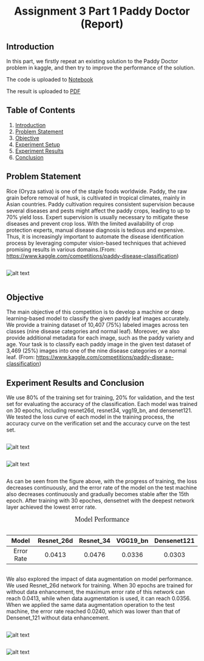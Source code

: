 # <center>Assignment 3 Part 1 Paddy Doctor (Report) </center>

<style>
.center 
{
  width: 600px;
  display: table;
  margin-left: auto;
  margin-right: auto;
}
</style>

<style>
.centertable 
{
  display: table;
  margin-left: auto;
  margin-right: auto;
}
</style>

## Introduction

In this part, we firstly repeat an existing solution to the Paddy Doctor problem in kaggle, and then try to improve the performance of the solution.

The code is uploaded to [Notebook](paddy.ipynb)

The result is uploaded to [PDF](paddy.pdf)

## Table of Contents
1. [Introduction](#Introduction)
2. [Problem Statement](#Problem-Statement)
3. [Objective](#Objective)
4. [Experiment Setup](#Experiment-Setup)
5. [Experiment Results](#Experiment-Results)
6. [Conclusion](#Conclusion)

## Problem Statement

Rice (Oryza sativa) is one of the staple foods worldwide. Paddy, the raw grain before removal of husk, is cultivated in tropical climates, mainly in Asian countries. Paddy cultivation requires consistent supervision because several diseases and pests might affect the paddy crops, leading to up to 70% yield loss. Expert supervision is usually necessary to mitigate these diseases and prevent crop loss. With the limited availability of crop protection experts, manual disease diagnosis is tedious and expensive. Thus, it is increasingly important to automate the disease identification process by leveraging computer vision-based techniques that achieved promising results in various domains.(From: https://www.kaggle.com/competitions/paddy-disease-classification)

<div class="center">

![alt text](images/image.png)

</div>

## Objective

The main objective of this competition is to develop a machine or deep learning-based model to classify the given paddy leaf images accurately. We provide a training dataset of 10,407 (75%) labeled images across ten classes (nine disease categories and normal leaf). Moreover, we also provide additional metadata for each image, such as the paddy variety and age. Your task is to classify each paddy image in the given test dataset of 3,469 (25%) images into one of the nine disease categories or a normal leaf. (From: https://www.kaggle.com/competitions/paddy-disease-classification)

## Experiment Results and Conclusion

We use 80% of the training set for training, 20% for validation, and the test set for evaluating the accuracy of the classification. Each model was trained on 30 epochs, including resnet26d, resnet34, vgg19_bn, and densenet121. We tested the loss curve of each model in the training process, the accuracy curve on the verification set and the accuracy curve on the test set.

<div class="center">

![alt text](images/image2.png)

</div>

<div class="center">

![alt text](images/image3.png)

</div>

As can be seen from the figure above, with the progress of training, the loss decreases continuously, and the error rate of the model on the test machine also decreases continuously and gradually becomes stable after the 15th epoch. After training with 30 epoches, densetnet with the deepest network layer achieved the lowest error rate.

<p align="center"><font face="Times New Roman" size=4>Model Performance</font></p>

<div class="centertable">

Model | Resnet_26d | Resnet_34 | VGG19_bn | Densenet121
:----:|:----:|:----:|:----:|:----:
Error Rate | 0.0413 | 0.0476 | 0.0336 | 0.0303

</div>

We also explored the impact of data augmentation on model performance. We used Resnet_26d network for training. When 30 epochs are trained for without data enhancement, the maximum error rate of this network can reach 0.0413, while when data augmentation is used, it can reach 0.0356. When we applied the same data augmentation operation to the test machine, the error rate reached 0.0240, which was lower than that of Densenet_121 without data enhancement.

<div class="center">

![alt text](images/image4.png)

</div>

<div class="center">

![alt text](images/image5.png)

</div>